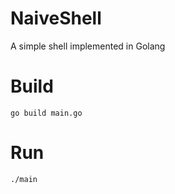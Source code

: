 # NaiveShell
A simple shell implemented in Golang

# Build

```
go build main.go
```

# Run

```
./main
```
